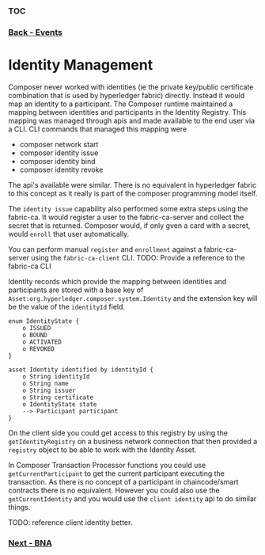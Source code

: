 ### [TOC](./TOC.md)
### [Back - Events](./events.md)

# Identity Management
Composer never worked with identities (ie the private key/public certificate combination that is used by hyperledger fabric) directly. Instead it would map an identity to a participant. The Composer runtime maintained a mapping between identities and participants in the Identity Registry. This mapping was managed through apis and made available to the end user via a CLI. CLI commands that managed this mapping were
- composer network start
- composer identity issue
- composer identity bind
- composer identity revoke 

The api's available were similar.
There is no equivalent in hyperledger fabric to this concept as it really is part of the composer programming model itself.

The `identity issue` capability also performed some extra steps using the fabric-ca. It would register a user to the fabric-ca-server and collect the secret that is returned.
Composer would, if only gven a card with a secret, would `enroll` that user automatically. 

You can perform manual `register` and `enrollment` against a fabric-ca-server using the `fabric-ca-client` CLI.
TODO: Provide a reference to the fabric-ca CLI

Identity records which provide the mapping between identities and participants are stored with a base key of `Asset:org.hyperledger.composer.system.Identity` and the extension key will be the value of the `identityId` field.

```
enum IdentityState {
    o ISSUED
    o BOUND
    o ACTIVATED
    o REVOKED
}

asset Identity identified by identityId {
    o String identityId
    o String name
    o String issuer
    o String certificate
    o IdentityState state
    --> Participant participant
}
```

On the client side you could get access to this registry by using the `getIdentityRegistry` on a business network connection that then provided a `registry` object to be able to work with the Identity Asset.

In Composer Transaction Processor functions you could use `getCurrentParticipant` to get the current participant executing the transaction. As there is no concept of a participant in chaincode/smart contracts there is no equivalent.
However you could also use the `getCurrentIdentity` and you would use the `client identity` api to do similar things. 

TODO: reference client identity better.
### [Next - BNA](./packaging.md)